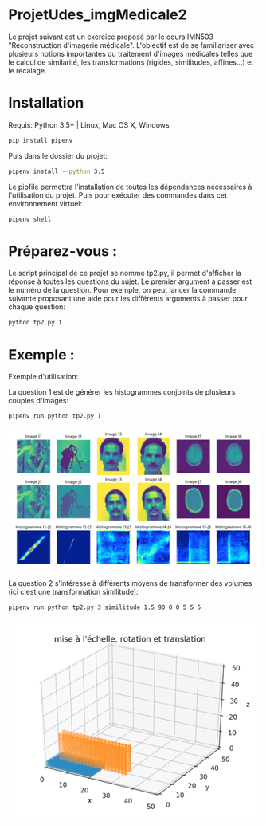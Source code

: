 # ProjetUdes_imgMedicale2

Le projet suivant est un exercice proposé par le cours IMN503 "Reconstruction d'imagerie médicale". L'objectif est de se familiariser avec plusieurs notions importantes du traitement d'images médicales telles que le calcul de similarité, les transformations (rigides, similitudes, affines...) et le recalage.

# Installation

Requis: Python 3.5+ | Linux, Mac OS X, Windows

```sh
pip install pipenv
```
Puis dans le dossier du projet:  

```sh
pipenv install --python 3.5
```
Le pipfile permettra l'installation de toutes les dépendances nécessaires à l'utilisation du projet. 
Puis pour exécuter des commandes dans cet environnement virtuel: 

```sh
pipenv shell
```

# Préparez-vous :

Le script principal de ce projet se nomme tp2.py, il permet d'afficher la réponse à toutes les questions du sujet. Le premier argument à passer est le numéro de la question. Pour exemple, on peut lancer la commande suivante proposant une aide pour les différents arguments à passer pour chaque question:
```sh
python tp2.py 1
```

# Exemple : 

Exemple d'utilisation:

La question 1 est de générer les histogrammes conjoints de plusieurs couples d'images: 
```sh
pipenv run python tp2.py 1
```
![alt text](https://github.com/EmmaJouffroy/projetUdes_imgMedicale2/blob/master/Resultats/Histogramme/histogrammes.png)

La question 2 s'intéresse à différents moyens de transformer des volumes (ici c'est une transformation similitude):
```sh
pipenv run python tp2.py 3 similitude 1.5 90 0 0 5 5 5
```
<div style="text-align:center">
<img src="https://github.com/EmmaJouffroy/projetUdes_imgMedicale2/blob/master/Resultats/Transformation/transfo.png" alt="drawing" width="500"/>
</div>
